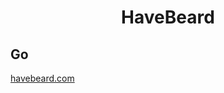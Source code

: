 <h1 align="center">
    HaveBeard
</h1>


## Go
<a href="https://havebeard.com" target="_blank">havebeard.com</a>
